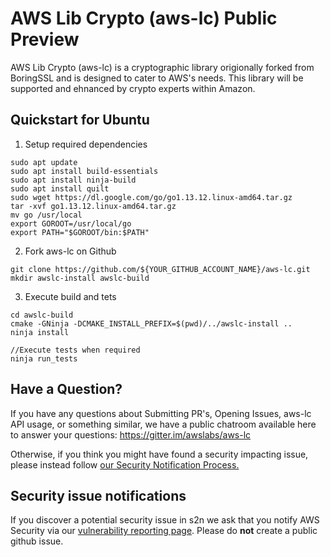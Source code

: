 # AWS Lib Crypto (aws-lc) Public Preview

AWS Lib Crypto (aws-lc) is a cryptographic library origionally forked from BoringSSL and is designed to cater to AWS's needs.  This library will be supported and ehnanced by crypto experts within Amazon.  

## Quickstart for Ubuntu
1. Setup required dependencies
```
sudo apt update
sudo apt install build-essentials
sudo apt install ninja-build
sudo apt install quilt
sudo wget https://dl.google.com/go/go1.13.12.linux-amd64.tar.gz
tar -xvf go1.13.12.linux-amd64.tar.gz
mv go /usr/local
export GOROOT=/usr/local/go
export PATH="$GOROOT/bin:$PATH"
```
2. Fork aws-lc on Github
```
git clone https://github.com/${YOUR_GITHUB_ACCOUNT_NAME}/aws-lc.git
mkdir awslc-install awslc-build
```
3. Execute build and tets
```
cd awslc-build
cmake -GNinja -DCMAKE_INSTALL_PREFIX=$(pwd)/../awslc-install ..
ninja install

//Execute tests when required
ninja run_tests

```

## Have a Question?
If you have any questions about Submitting PR's, Opening Issues, aws-lc API usage, or something similar, we have a public chatroom available here to answer your questions: https://gitter.im/awslabs/aws-lc

Otherwise, if you think you might have found a security impacting issue, please instead follow [our Security Notification Process.](#security-issue-notifications)

## Security issue notifications
If you discover a potential security issue in s2n we ask that you notify
AWS Security via our [vulnerability reporting page](http://aws.amazon.com/security/vulnerability-reporting/). Please do **not** create a public github issue. 
